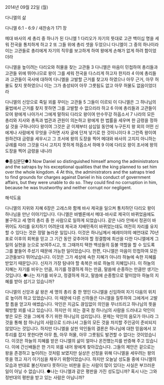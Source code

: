 2014년 09월 22일 (월)

다니엘의 삶



다니엘 6:1 - 6:9 / 새찬송가 171 장


메대 바사의 세 총리 중 하나가 된 다니엘
1 다리오가 자기의 뜻대로 고관 백이십 명을 세워 전국을 통치하게 하고 2 또 그들 위에 총리 셋을 두었으니 다니엘이 그 중의 하나이라 이는 고관들로 총리에게 자기의 직무를 보고하게 하여 왕에게 손해가 없게 하려 함이었더라

다니엘을 높이려는 다리오와 허물을 찾는 고관들
3 다니엘은 마음이 민첩하여 총리들과 고관들 위에 뛰어나므로 왕이 그를 세워 전국을 다스리게 하고자 한지라 4 이에 총리들과 고관들이 국사에 대하여 다니엘을 고발할 근거를 찾고자 하였으나 아무 근거, 아무 허물도 찾지 못하였으니 이는 그가 충성되어 아무 그릇됨도 없고 아무 허물도 없음이었더라

다니엘의 신앙으로 죽일 꾀를 꾸미는 고관들
5 그들이 이르되 이 다니엘은 그 하나님의 율법에서 근거를 찾지 못하면 그를 고발할 수 없으리라 하고 6 이에 총리들과 고관들이 모여 왕에게 나아가서 그에게 말하되 다리오 왕이여 만수무강 하옵소서 7 나라의 모든 총리와 지사와 총독과 법관과 관원이 의논하고 왕에게 한 법률을 세우며 한 금령을 정하실 것을 구하나이다 왕이여 그것은 곧 이제부터 삼십일 동안에 누구든지 왕 외의 어떤 신에게나 사람에게 무엇을 구하면 사자 굴에 던져 넣기로 한 것이니이다 8 그런즉 왕이여 원하건대 금령을 세우시고 그 조서에 왕의 도장을 찍어 메대와 바사의 고치지 아니하는 규례를 따라 그것을 다시 고치지 못하게 하옵소서 하매 9 이에 다리오 왕이 조서에 왕의 도장을 찍어 금령을 내니라


●중심문단●3 Now Daniel so distinguished himself among the administrators and the satraps by his exceptional qualities that the king planned to set him over the whole kingdom. 4 At this, the administrators and the satraps tried to find grounds for charges against Daniel in his conduct of government affairs, but they were unable to do so. They could find no corruption in him, because he was trustworthy and neither corrupt nor negligent.

해석도움





다니엘의 지위와 지혜 
6장은 고레스와 함께 바사 제국을 일으켜 통치하던 다리오 왕이 하나님을 만난 이야기입니다. 다니엘은 바벨론에서 메대-바사로 제국이 바뀌었음에도 불구하고 세 명의 총리 중 한 사람으로 일하게 되었습니다. 같은 나라 안에서 정권이 바뀌어도 자리를 유지하기 어려운데 제국과 지배민족이 바뀌었는데도 여전히 자리를 유지할 수 있다는 것은 정말 놀라운 일입니다. 이것은 하나님께서 예레미야의 예언대로 70년 포로 이후의 회복을 믿고 그 기간 동안 갖추어야 할 정결함에 최선을 다한 다니엘에게 그 일의 실현을 눈으로 보여주시고, 또 그때까지 택한 백성들의 등불 역할을 할 수 있도록 그를 붙들어 주셨기 때문에 가능한 일이었습니다. 한편, 다니엘은 마음이 민첩하여 모든 고관들보다 뛰어났습니다. 이것은 그가 세상에 속한 지혜가 아니라 하늘에 속한 지혜를 받았기 때문입니다. 신자가 가장 탐내야 할 축복은 바로 하늘의 지혜입니다. 이 하늘의 지혜는 자기를 비우는 만큼, 자기를 정결하게 하는 만큼, 말씀에 순종하는 만큼만 생기는 것입니다.
●나는 자기를 비우고, 정결하게 하고, 말씀에 순종함으로 말미암아 하늘의 지혜를 받아 섬기고 있습니까? 

다니엘의 신앙과 삶
왕은 세 명의 총리 중 한 명인 다니엘을 신임하여 자기 다음의 위치로 높이려 하고 있었습니다. 이 때문에 다른 신하들은 다니엘을 질투하여 그에게서 고발할 틈을 얻고자 애썼습니다. 악인은 지금도 끊임없이 의인을 무너뜨리고 하나님의 뜻을 훼방할 꾀를 내고 있습니다. 하지만 이 꾀는 결국 참 하나님의 사람을 드러내고 악인이 쌓은 모든 것을 그에게 주기 위한 하나님의 섭리입니다. 문제는 악인의 음모가 아니라 그것을 통해 참 하나님의 사람으로 드러나서 그들의 모든 것을 차지할 주인공이 준비되지 않았다는 것입니다. 하지만 다니엘을 살핀 악인들의 결론은 하나님에 대한 믿음에서 꼬투리를 잡지 못한다면 아무 틈, 아무 허물, 아무 그릇됨도 발견할 수 없다는 것이었습니다. 이것은 하늘의 지혜를 받은 다니엘의 삶이 얼마나 온전했는지를 반증해 주고 있습니다. 이에 간신배들은 한 가지 꾀를 내어 왕에게 찾아갔습니다. 그들의 제안은 겉으로는 왕을 존경하고 높이려는 것처럼 보였지만 실상은 선정을 위해 다니엘을 세우려는 왕의 뜻을 꺾고 자기 이기심을 채우기 위함이었습니다. 하지만 오늘날 성도들 중에 다니엘의 모습과 반대로 불신자보다 못하다는 비판을 듣는 사람이 많이 있다는 사실은 부끄러운 일이 아닐 수 없습니다.
●나는 다니엘과 같은 평판을 가진 성도입니까? 혹시 나는 그와 정반대의 평판을 받고 있는 사람은 아닙니까?